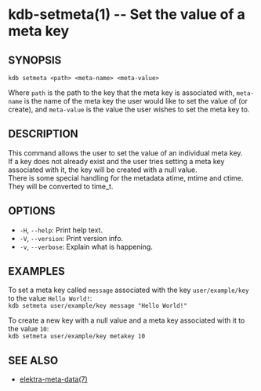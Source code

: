 kdb-setmeta(1) -- Set the value of a meta key
=============================================

## SYNOPSIS

`kdb setmeta <path> <meta-name> <meta-value>`  

Where `path` is the path to the key that the meta key is associated with,
`meta-name` is the name of the meta key the user would like to set the value of (or create),
and `meta-value` is the value the user wishes to set the meta key to.  

## DESCRIPTION

This command allows the user to set the value of an individual meta key.  
If a key does not already exist and the user tries setting a meta key associated with it, the key will be created with a null value.  
There is some special handling for the metadata atime, mtime and ctime. They will be converted to time_t.  

## OPTIONS

- `-H`, `--help`:
  Print help text.
- `-V`, `--version`:
  Print version info.
- `-v`, `--verbose`:
  Explain what is happening.


## EXAMPLES

To set a meta key called `message` associated with the key `user/example/key` to the value `Hello World!`:  
	`kdb setmeta user/example/key message "Hello World!"`  

To create a new key with a null value and a meta key associated with it to the value `10`:  
	`kdb setmeta user/example/key metakey 10`  


## SEE ALSO

- [elektra-meta-data(7)](elektra-meta-data.md)
